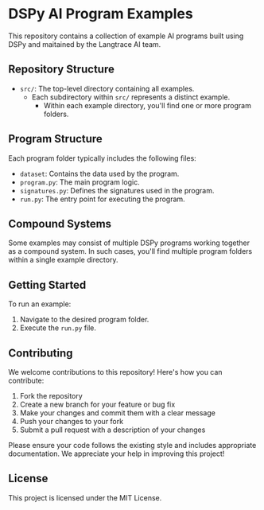 # DSPy AI Program Examples

This repository contains a collection of example AI programs built using DSPy and maitained by the Langtrace AI team.

## Repository Structure

- `src/`: The top-level directory containing all examples.
  - Each subdirectory within `src/` represents a distinct example.
    - Within each example directory, you'll find one or more program folders.

## Program Structure

Each program folder typically includes the following files:

- `dataset`: Contains the data used by the program.
- `program.py`: The main program logic.
- `signatures.py`: Defines the signatures used in the program.
- `run.py`: The entry point for executing the program.

## Compound Systems

Some examples may consist of multiple DSPy programs working together as a compound system. In such cases, you'll find multiple program folders within a single example directory.

## Getting Started

To run an example:

1. Navigate to the desired program folder.
2. Execute the `run.py` file.

## Contributing

We welcome contributions to this repository! Here's how you can contribute:

1. Fork the repository
2. Create a new branch for your feature or bug fix
3. Make your changes and commit them with a clear message
4. Push your changes to your fork
5. Submit a pull request with a description of your changes

Please ensure your code follows the existing style and includes appropriate documentation. We appreciate your help in improving this project!

## License

This project is licensed under the MIT License.
